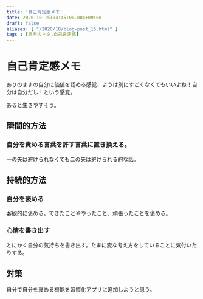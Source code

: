```yaml
---
title: '自己肯定感メモ'
date: 2020-10-15T04:45:00.004+09:00
draft: false
aliases: [ "/2020/10/blog-post_15.html" ]
tags : [思考のネタ,自己肯定感]
---
```


自己肯定感メモ[](#自己肯定感メモ "自己肯定感メモ")
=============================

ありのままの自分に価値を認める感覚、ようは別にすごくなくてもいいよね！自分は自分だし！という感覚。

あると生きやすそう。



## 瞬間的方法[](#瞬間的方法 "瞬間的方法")


### 自分を責める言葉を許す言葉に置き換える。[](#自分を責める言葉を許す言葉に置き換える。 "自分を責める言葉を許す言葉に置き換える。")

一の矢は避けられなくても二の矢は避けられる的な話。

## 持続的方法[](#持続的方法 "持続的方法")


### 自分を褒める[](#自分を褒める "自分を褒める")

客観的に褒める。できたことややったこと、頑張ったことを褒める。

### 心情を書き出す[](#心情を書き出す "心情を書き出す")

とにかく自分の気持ちを書き出す。たまに変な考え方をしていることに気付いたりする。

## 対策[](#対策 "対策")


自分で自分を褒める機能を習慣化アプリに追加しようと思う。
